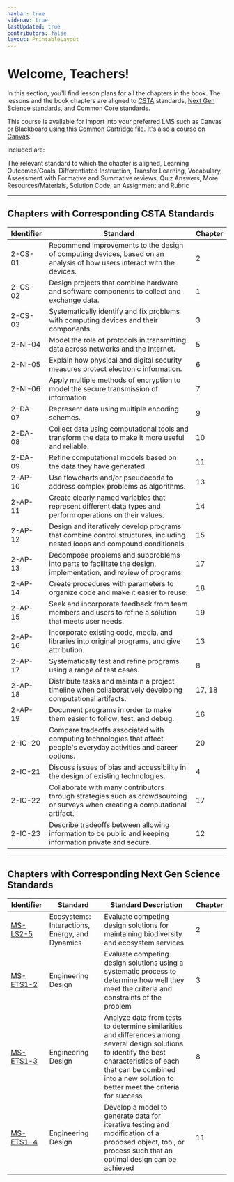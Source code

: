 ```yaml
---
navbar: true
sidenav: true
lastUpdated: true
contributors: false
layout: PrintableLayout
---
```


<div class="home">

<h1 class="page-inner-title">Welcome, Teachers!</h1>

In this section, you'll find lesson plans for all the chapters in the book. The lessons and the book chapters are aligned to [CSTA](https://csteachers.org/page/about-csta-s-k-12-nbsp-standards) standards, [Next Gen Science standards](https://www.nextgenscience.org/), and Common Core standards.

This course is available for import into your preferred LMS such as Canvas or Blackboard using <a href="../assets/cs4kids.imscc" target="_blank">this Common Cartridge file</a>. It's also a course on <a href="https://lor.instructure.com/resources/6a103bb1d6934794a3663e9493f48db3">Canvas</a>.

Included are:

The relevant standard to which the chapter is aligned, Learning Outcomes/Goals, Differentiated Instruction, Transfer Learning, Vocabulary, Assessment with Formative and Summative reviews, Quiz Answers, More Resources/Materials, Solution Code, an Assignment and Rubric

---

## Chapters with Corresponding CSTA Standards

Identifier | Standard | Chapter
---|---|---
2-CS-01 | Recommend improvements to the design of computing devices, based on an analysis of how users interact with the devices. | 2 
2-CS-02 | Design projects that combine hardware and software components to collect and exchange data. | 1 
2-CS-03 | Systematically identify and fix problems with computing devices and their components. | 3 
2-NI-04 | Model the role of protocols in transmitting data across networks and the Internet. | 5 
2-NI-05 | Explain how physical and digital security measures protect electronic information. | 6 
2-NI-06 | Apply multiple methods of encryption to model the secure transmission of information | 7 
2-DA-07 | Represent data using multiple encoding schemes. | 9 
2-DA-08 | Collect data using computational tools and transform the data to make it more useful and reliable. | 10 
2-DA-09 | Refine computational models based on the data they have generated. | 11 
2-AP-10 | Use flowcharts and/or pseudocode to address complex problems as algorithms. | 13 
2-AP-11 | Create clearly named variables that represent different data types and perform operations on their values. | 14 
2-AP-12 | Design and iteratively develop programs that combine control structures, including nested loops and compound conditionals. | 15 
2-AP-13 | Decompose problems and subproblems into parts to facilitate the design, implementation, and review of programs. | 17 
2-AP-14 | Create procedures with parameters to organize code and make it easier to reuse. | 18 
2-AP-15 | Seek and incorporate feedback from team members and users to refine a solution that meets user needs. | 19 
2-AP-16 | Incorporate existing code, media, and libraries into original programs, and give attribution. | 13 
2-AP-17 | Systematically test and refine programs using a range of test cases. | 8 
2-AP-18 | Distribute tasks and maintain a project timeline when collaboratively developing computational artifacts. | 17, 18 
2-AP-19 | Document programs in order to make them easier to follow, test, and debug. | 16 
2-IC-20 | Compare tradeoffs associated with computing technologies that affect people's everyday activities and career options. | 20 
2-IC-21 | Discuss issues of bias and accessibility in the design of existing technologies. | 4 
2-IC-22 | Collaborate with many contributors through strategies such as crowdsourcing or surveys when creating a computational artifact. | 17 
2-IC-23 | Describe tradeoffs between allowing information to be public and keeping information private and secure. | 12 

---

## Chapters with Corresponding Next Gen Science Standards

Identifier | Standard | Standard Description | Chapter
---|---|---|---|
[MS-LS2-5](https://www.nextgenscience.org/pe/ms-ls2-5-ecosystems-interactions-energy-and-dynamics) | Ecosystems: Interactions, Energy, and Dynamics | Evaluate competing design solutions for maintaining biodiversity and ecosystem services | 2
[MS-ETS1-2](https://www.nextgenscience.org/pe/ms-ets1-2-engineering-design) | Engineering Design | Evaluate competing design solutions using a systematic process to determine how well they meet the criteria and constraints of the problem | 3
[MS-ETS1-3](https://www.nextgenscience.org/pe/ms-ets1-3-engineering-design) | Engineering Design | Analyze data from tests to determine similarities and differences among several design solutions to identify the best characteristics of each that can be combined into a new solution to better meet the criteria for success | 8
[MS-ETS1-4](https://www.nextgenscience.org/pe/ms-ets1-4-engineering-design) | Engineering Design | Develop a model to generate data for iterative testing and modification of a proposed object, tool, or process such that an optimal design can be achieved | 11


</div>